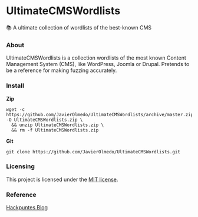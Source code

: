 # UltimateCMSWordlists
📚 A ultimate collection of wordlists of the best-known CMS

### About
UltimateCMSWordlists is a collection wordlists of the most known Content Management System (CMS), like WordPress, Joomla or Drupal. Pretends to be a reference for making fuzzing accurately.

### Install

**Zip**
```
wget -c https://github.com/JavierOlmedo/UltimateCMSWordlists/archive/master.zip -O UltimateCMSWordlists.zip \
  && unzip UltimateCMSWordlists.zip \
  && rm -f UltimateCMSWordlists.zip
```

**Git**
```
git clone https://github.com/JavierOlmedo/UltimateCMSWordlists.git
```

### Licensing
This project is licensed under the [MIT license](LICENSE).

### Reference
[Hackpuntes Blog](https://hackpuntes.com/ultimate-cms-wordlists/)